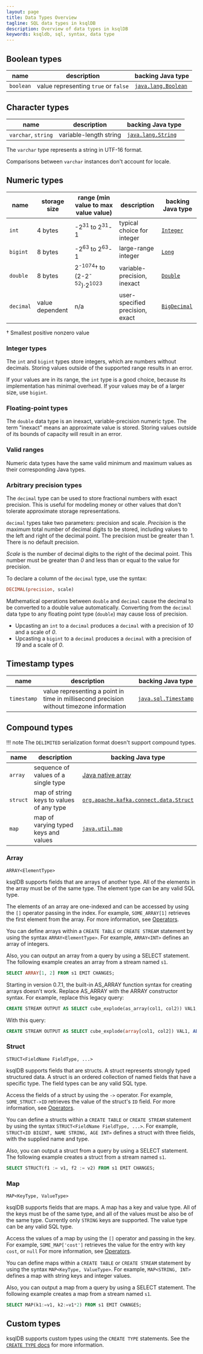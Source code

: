 ```yaml
---
layout: page
title: Data Types Overview
tagline: SQL data types in ksqlDB
description: Overview of data types in ksqlDB
keywords: ksqldb, sql, syntax, data type
---
```


## Boolean types

| name      | description                          | backing Java type
|-----------|--------------------------------------|------------------
| `boolean` | value representing `true` or `false` | [`java.lang.Boolean`](https://docs.oracle.com/en/java/javase/11/docs/api/java.base/java/lang/Boolean.html)

## Character types

| name                | description            | backing Java type
|---------------------|------------------------|------------------
| `varchar`, `string` | variable-length string | [`java.lang.String`](https://docs.oracle.com/en/java/javase/11/docs/api/java.base/java/lang/String.html)

The `varchar` type represents a string in UTF-16 format.

Comparisons between `varchar` instances don't account for locale.

## Numeric types

| name      | storage size    | range (min value to max value value)        | description                     | backing Java type
|-----------|-----------------|---------------------------------------------|---------------------------------|------------------
| `int`     | 4 bytes         | -2<sup>31</sup> to 2<sup>31</sup>-1         | typical choice for integer      | [`Integer`](https://docs.oracle.com/en/java/javase/11/docs/api/java.base/java/lang/Integer.html)
| `bigint`  | 8 bytes         | -2<sup>63</sup> to 2<sup>63</sup>-1         | large-range integer             | [`Long`](https://docs.oracle.com/en/java/javase/11/docs/api/java.base/java/lang/Long.html)
| `double`  | 8 bytes         | 2<sup>-1074</sup>&#8224; to (2-2<sup>-52</sup>)·2<sup>1023</sup> | variable-precision, inexact     | [`Double`](https://docs.oracle.com/en/java/javase/11/docs/api/java.base/java/lang/Double.html)
| `decimal` | value dependent | n/a                                         | user-specified precision, exact | [`BigDecimal`](https://docs.oracle.com/en/java/javase/11/docs/api/java.base/java/math/BigDecimal.html)
&#8224; Smallest positive nonzero value

### Integer types

The `int` and `bigint` types store integers, which are numbers without
decimals. Storing values outside of the supported range results in an error.

If your values are in its range, the `int` type is a good choice, because
its implementation has minimal overhead. If your values may be of
a larger size, use `bigint`.

### Floating-point types

The `double` data type is an inexact, variable-precision numeric type. The term
"inexact" means an approximate value is stored. Storing values outside of its
bounds of capacity will result in an error.

### Valid ranges

Numeric data types have the same valid minimum and maximum values as their
corresponding Java types. 

### Arbitrary precision types

The `decimal` type can be used to store fractional numbers with exact precision.
This is useful for modeling money or other values that don't tolerate
approximate storage representations.

`decimal` types take two parameters: precision and scale. *Precision* is the
maximum total number of decimal digits to be stored, including values to the
left and right of the decimal point. The precision must be greater than 1.
There is no default precision.

*Scale* is the number of decimal digits to the right of the decimal point. This
number must be greater than _0_ and less than or equal to the value for precision.

To declare a column of the `decimal` type, use the syntax:

```sql
DECIMAL(precision, scale)
```

Mathematical operations between `double` and `decimal` cause the decimal to be
converted to a double value automatically. Converting from the `decimal` data
type to any floating point type (`double`) may cause loss of precision.

- Upcasting an `int` to a `decimal` produces a `decimal` with a precision of _10_
and a scale of _0_.
- Upcasting a `bigint` to a `decimal` produces a `decimal` with a precision of _19_
and a scale of _0_.

## Timestamp types

| name      | description                                                     | backing Java type
|-----------|-----------------------------------------------------------------|------------------
|`timestamp`| value representing a point in time in millisecond precision without timezone information | [`java.sql.Timestamp`](https://docs.oracle.com/en/java/javase/11/docs/api/java.sql/java/sql/Timestamp.html)

## Compound types

!!! note
    The `DELIMITED` serialization format doesn't support compound types.

| name     | description                              | backing Java type
|----------|------------------------------------------|------------------
| `array`  | sequence of values of a single type      | [Java native array](https://docs.oracle.com/javase/specs/jls/se11/html/jls-10.html)
| `struct` | map of string keys to values of any type | [`org.apache.kafka.connect.data.Struct`](https://kafka.apache.org/27/javadoc/index.html?org/apache/kafka/connect/data/Struct.html)
| `map`    | map of varying typed keys and values     | [`java.util.map`](https://docs.oracle.com/en/java/javase/11/docs/api/java.base/java/util/Map.html)


### Array

`ARRAY<ElementType>`

ksqlDB supports fields that are arrays of another type. All of the elements
in the array must be of the same type. The element type can be any valid
SQL type.

The elements of an array are one-indexed and can be accessed by using
the `[]` operator passing in the index. For example, `SOME_ARRAY[1]`
retrieves the first element from the array. For more information, see
[Operators](/developer-guide/ksqldb-reference/operators).

You can define arrays within a `CREATE TABLE` or `CREATE STREAM`
statement by using the syntax `ARRAY<ElementType>`. For example,
`ARRAY<INT>` defines an array of integers.

Also, you can output an array from a query by using a SELECT statement.
The following example creates an array from a stream named `s1`. 

```sql
SELECT ARRAY[1, 2] FROM s1 EMIT CHANGES;
```

Starting in version 0.7.1, the built-in AS_ARRAY function syntax for
creating arrays doesn't work. Replace AS_ARRAY with the ARRAY constructor
syntax. For example, replace this legacy query:

```sql
CREATE STREAM OUTPUT AS SELECT cube_explode(as_array(col1, col2)) VAL1, ABS(col3) VAL2 FROM TEST;
```

With this query:

```sql
CREATE STREAM OUTPUT AS SELECT cube_explode(array[col1, col2]) VAL1, ABS(col3) VAL2 FROM TEST;
```

### Struct

`STRUCT<FieldName FieldType, ...>`

ksqlDB supports fields that are structs. A struct represents strongly
typed structured data. A struct is an ordered collection of named fields
that have a specific type. The field types can be any valid SQL type.

Access the fields of a struct by using the `->` operator. For example,
`SOME_STRUCT->ID` retrieves the value of the struct's `ID` field. For
more information, see [Operators](/developer-guide/ksqldb-reference/operators).

You can define a structs within a `CREATE TABLE` or `CREATE STREAM`
statement by using the syntax `STRUCT<FieldName FieldType, ...>`. For
example, `STRUCT<ID BIGINT, NAME STRING, AGE INT>` defines a struct with
three fields, with the supplied name and type.

Also, you can output a struct from a query by using a SELECT statement.
The following example creates a struct from a stream named `s1`.

```sql
SELECT STRUCT(f1 := v1, f2 := v2) FROM s1 EMIT CHANGES;
```

### Map

`MAP<KeyType, ValueType>`

ksqlDB supports fields that are maps. A map has a key and value type. All
of the keys must be of the same type, and all of the values must be also
be of the same type. Currently only `STRING` keys are supported. The
value type can be any valid SQL type.

Access the values of a map by using the `[]` operator and passing in the
key. For example, `SOME_MAP['cost']` retrieves the value for the entry
with key `cost`, or `null` For more information, see
[Operators](/developer-guide/ksqldb-reference/operators).

You can define maps within a `CREATE TABLE` or `CREATE STREAM` statement
by using the syntax `MAP<KeyType, ValueType>`. For example,
`MAP<STRING, INT>` defines a map with string keys and integer values.

Also, you can output a map from a query by using a SELECT statement.
The following example creates a map from a stream named `s1`.

```sql
SELECT MAP(k1:=v1, k2:=v1*2) FROM s1 EMIT CHANGES;
```

## Custom types

ksqlDB supports custom types using the `CREATE TYPE` statements.
See the [`CREATE TYPE` docs](/developer-guide/ksqldb-reference/create-type) for more information.
